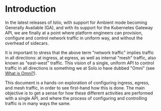 # Introduction

In the latest releases of Istio, with support for Ambient mode becoming Generally Available (GA), and with its support for the Kubernetes Gateway API, we are finally at a point where platform engineers can provision, configure and control network traffic in uniform way, and without the overhead of sidecars.

It is important to stress that the above term "network traffic" implies traffic in all directions: at ingress, at egress, as well as internal "mesh" traffic, also known as "east-west" traffic.
This vision of a single, uniform API to control traffic in all directions is something we at Solo.io have dubbed "Omni" (see [What is Omni?](https://www.solo.io/resources/video/what-is-omni-part-1-of-2)).

This document is a hands-on exploration of configuring ingress, egress, and mesh traffic, in order to see first-hand how this is done.
The main objective is to get a sense for how these different activities are performed with a single API, and where the process of configuring and controlling traffic is in many ways the same.
